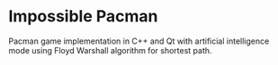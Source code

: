 # Impossible Pacman
Pacman game implementation in C++ and Qt with artificial intelligence mode using Floyd Warshall algorithm for shortest path.
